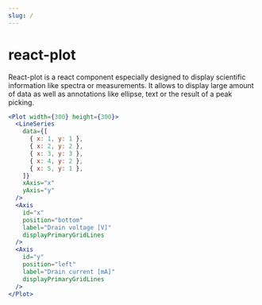 ```yaml
---
slug: /
---
```


# react-plot

React-plot is a react component especially designed to display scientific information like spectra or measurements. It allows to display large amount of data as well as annotations like ellipse, text or the result of a peak picking.

```jsx live
<Plot width={300} height={300}>
  <LineSeries
    data={[
      { x: 1, y: 1 },
      { x: 2, y: 2 },
      { x: 3, y: 3 },
      { x: 4, y: 2 },
      { x: 5, y: 1 },
    ]}
    xAxis="x"
    yAxis="y"
  />
  <Axis
    id="x"
    position="bottom"
    label="Drain voltage [V]"
    displayPrimaryGridLines
  />
  <Axis
    id="y"
    position="left"
    label="Drain current [mA]"
    displayPrimaryGridLines
  />
</Plot>
```
